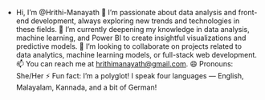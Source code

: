 - Hi, I’m @Hrithi-Manayath
👀 I’m passionate about data analysis and front-end development, always exploring new trends and technologies in these fields.
🌱 I’m currently deepening my knowledge in data analysis, machine learning, and Power BI to create insightful visualizations and predictive models.
💞️ I’m looking to collaborate on projects related to data analytics, machine learning models, or full-stack web development.
📫 You can reach me at hrithimanayath@gmail.com.
😄 Pronouns: She/Her
⚡ Fun fact: I’m a polyglot! I speak four languages — English, Malayalam, Kannada, and a bit of German!

<!---
Hrithi-Manayath/Hrithi-Manayath is a ✨ special ✨ repository because its `README.md` (this file) appears on your GitHub profile.
You can click the Preview link to take a look at your changes.
--->
